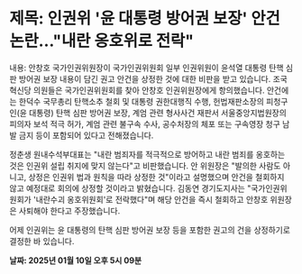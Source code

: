 # **제목: 인권위 '윤 대통령 방어권 보장' 안건 논란…"내란 옹호위로 전락"**

  내용: 안창호 국가인권위원장이 국가인권위원회 일부 인권위원이 윤석열 대통령 탄핵 심판 방어권 보장 내용이 담긴 권고 안건을 상정한 것에 대한 비판을 받고 있습니다. 조국혁신당 의원들은 국가인권위원회를 찾아 안창호 인권위원장에게 항의했습니다. 안건에는 한덕수 국무총리 탄핵소추 철회 및 대통령 권한대행직 수행, 헌법재판소장의 피청구인(윤 대통령) 탄핵 심판 방어권 보장, 계엄 관련 형사사건 재판서 서울중앙지법원장의 피의자 보석 적극 허가, 계엄 관련 불구속 수사, 공수처장의 체포 또는 구속영장 청구 남발 금지 등이 포함되어 있다고 전해졌습니다. 

정춘생 원내수석부대표는 "내란 범죄자를 적극적으로 방어하고 내란 범죄를 옹호하는 것은 인권위 설립 취지에 맞지 않는다"고 비판했습니다. 안 위원장은 "발의한 사람도 아니고, 상정은 인권위 법과 원칙을 따라 상정한 것"이라고 설명했으며 안건을 철회하지 않고 예정대로 회의에 상정할 것이라고 밝혔습니다. 김동연 경기도지사는 "국가인권위원회가 '내란수괴 옹호위원회'로 전락했다"며 해당 안건을 즉시 철회하고 안창호 위원장은 사퇴해야 한다고 주장했습니다. 

어제 인권위는 윤 대통령의 탄핵 심판 방어권 보장 등을 포함한 권고의 건을 상정하기로 결정한 바 있습니다.

  **날짜: 2025년 01월 10일 오후 5시 09분**